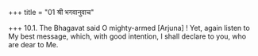 +++
title = "01 श्री भगवानुवाच"

+++
10.1. The Bhagavat said O mighty-armed \[Arjuna\] ! Yet, again listen to
My best message, which, with good intention, I shall declare to you, who
are dear to Me.

